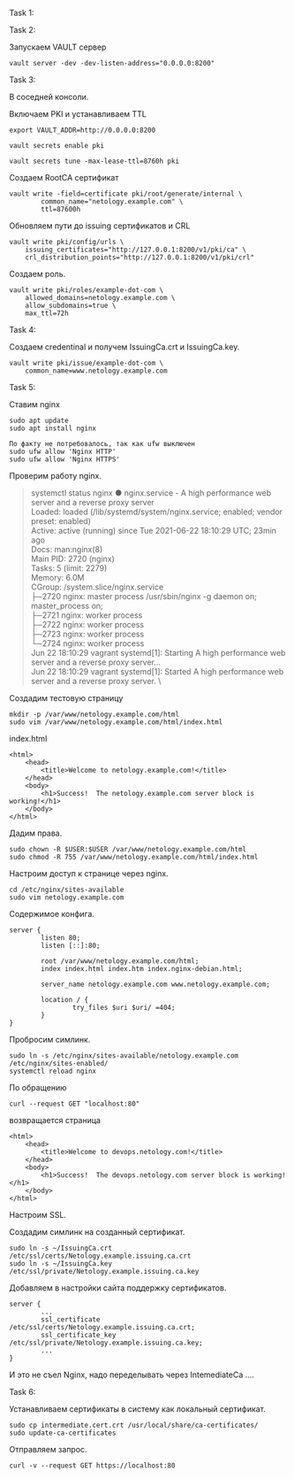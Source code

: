 Task 1:

Task 2:

Запускаем VAULT сервер
```
vault server -dev -dev-listen-address="0.0.0.0:8200"
```

Task 3:

В соседней консоли.

Включаем PKI и устанавливаем TTL
```
export VAULT_ADDR=http://0.0.0.0:8200

vault secrets enable pki

vault secrets tune -max-lease-ttl=8760h pki
```

Создаем RootCA сертификат
```
vault write -field=certificate pki/root/generate/internal \
        common_name="netology.example.com" \
        ttl=87600h
```

Обновляем пути до issuing сертификатов и CRL

```
vault write pki/config/urls \
    issuing_certificates="http://127.0.0.1:8200/v1/pki/ca" \
    crl_distribution_points="http://127.0.0.1:8200/v1/pki/crl"
```

Создаем роль.

```
vault write pki/roles/example-dot-com \
    allowed_domains=netology.example.com \
    allow_subdomains=true \
    max_ttl=72h
```

Task 4:

Создаем credentinal и получем IssuingCa.crt и IssuingCa.key.
```
vault write pki/issue/example-dot-com \
    common_name=www.netology.example.com
```

Task 5:

Ставим nginx

```
sudo apt update
sudo apt install nginx

По факту не потребовалось, так как ufw выключен
sudo ufw allow 'Nginx HTTP'
sudo ufw allow 'Nginx HTTPS'
```

Проверим работу nginx.

> systemctl status nginx
> ● nginx.service - A high performance web server and a reverse proxy server \
>    Loaded: loaded (/lib/systemd/system/nginx.service; enabled; vendor preset: enabled) \
>    Active: active (running) since Tue 2021-06-22 18:10:29 UTC; 23min ago \
>      Docs: man:nginx(8) \
>  Main PID: 2720 (nginx) \
>     Tasks: 5 (limit: 2279) \
>    Memory: 6.0M \
>    CGroup: /system.slice/nginx.service \
>            ├─2720 nginx: master process /usr/sbin/nginx -g daemon on; master_process on; \
>            ├─2721 nginx: worker process \
>            ├─2722 nginx: worker process \
>            ├─2723 nginx: worker process \
>            └─2724 nginx: worker process \
> Jun 22 18:10:29 vagrant systemd[1]: Starting A high performance web server and a reverse proxy server... \
> Jun 22 18:10:29 vagrant systemd[1]: Started A high performance web server and a reverse proxy server. \

Создадим тестовую страницу
```
mkdir -p /var/www/netology.example.com/html
sudo vim /var/www/netology.example.com/html/index.html
```

index.html

```
<html>
    <head>
        <title>Welcome to netology.example.com!</title>
    </head>
    <body>
        <h1>Success!  The netology.example.com server block is working!</h1>
    </body>
</html>
```

Дадим права.

```
sudo chown -R $USER:$USER /var/www/netology.example.com/html
sudo chmod -R 755 /var/www/netology.example.com/html/index.html
```

Настроим доступ к странице через nginx.

```
cd /etc/nginx/sites-available
sudo vim netology.example.com
```

Содержимое конфига.

```
server {
        listen 80;
        listen [::]:80;

        root /var/www/netology.example.com/html;
        index index.html index.htm index.nginx-debian.html;

        server_name netology.example.com www.netology.example.com;

        location / {
                try_files $uri $uri/ =404;
        }
}
```

Пробросим симлинк.

```
sudo ln -s /etc/nginx/sites-available/netology.example.com /etc/nginx/sites-enabled/
systemctl reload nginx
```

По обращению

```
curl --request GET "localhost:80"
```

возвращается страница

```
<html>
    <head>
        <title>Welcome to devops.netology.com!</title>
    </head>
    <body>
        <h1>Success!  The devops.netology.com server block is working!</h1>
    </body>
</html>
```

Настроим SSL.

Создадим симлинк на созданный сертификат.

```
sudo ln -s ~/IssuingCa.crt /etc/ssl/certs/Netology.example.issuing.ca.crt
sudo ln -s ~/IssuingCa.key /etc/ssl/private/Netology.example.issuing.ca.key
```

Добавляем в настройки сайта поддержку сертификатов.

```
server {
        ...
        ssl_certificate /etc/ssl/certs/Netology.example.issuing.ca.crt;
        ssl_certificate_key /etc/ssl/private/Netology.example.issuing.ca.key;
        ...
}
```

И это не съел Nginx, надо переделывать через IntemediateCa ....

Task 6:


Устанавливаем сертификаты в систему как локальный сертификат.

```
sudo cp intermediate.cert.crt /usr/local/share/ca-certificates/
sudo update-ca-certificates
```

Отправляем запрос.
```
curl -v --request GET https://localhost:80
```